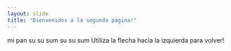 ```yaml
---
layout: slide
title: "Bienvenidos a la segunda página!"
---
```

mi pan su su sum su su sum
Utiliza la flecha hacia la izquierda para volver!
